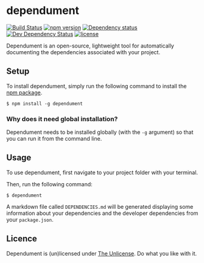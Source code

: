 # dependument

[![Build Status](https://travis-ci.org/Jameskmonger/dependument.svg?branch=typescript)](https://travis-ci.org/Jameskmonger/dependument)
[![npm version](https://badge.fury.io/js/dependument.svg)](https://badge.fury.io/js/dependument)
[![Dependency status](https://david-dm.org/jameskmonger/dependument/status.png)](https://david-dm.org/jameskmonger/dependument#info=dependencies&view=table)
[![Dev Dependency Status](https://david-dm.org/jameskmonger/dependument/dev-status.png)](https://david-dm.org/jameskmonger/dependument#info=devDependencies&view=table)
[![license](https://img.shields.io/badge/license-unlicense-blue.svg)](http://shields.io/)

Dependument is an open-source, lightweight tool for automatically documenting the dependencies associated with your project.

## Setup
To install dependument, simply run the following command to install the [npm package](https://www.npmjs.com/package/dependument).

    $ npm install -g dependument

### Why does it need global installation?
Dependument needs to be installed globally (with the `-g` argument) so that you can run it from the command line.

## Usage
To use dependument, first navigate to your project folder with your terminal.

Then, run the following command:

    $ dependument

A markdown file called `DEPENDENCIES.md` will be generated displaying some information about your dependencies and the developer dependencies from your `package.json`.

## Licence
Dependument is (un)licensed under [The Unlicense](http://unlicense.org/). Do what you like with it.
